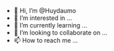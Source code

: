 - 👋 Hi, I’m @Huydaumo
- 👀 I’m interested in ...
- 🌱 I’m currently learning ...
- 💞️ I’m looking to collaborate on ...
- 📫 How to reach me ...

<!---
Huydaumo/Huydaumo is a ✨ special ✨ repository because its `README.md` (this file) appears on your GitHub profile.
You can click the Preview link to take a look at your changes.
--->
